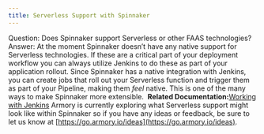 ```yaml
---
title: Serverless Support with Spinnaker
---
```



Question:
Does Spinnaker support Serverless or other FAAS technologies?
Answer:
At the moment Spinnaker doesn’t have any native support for Serverless technologies. If these are a critical part of your deployment workflow you can always utilize Jenkins to do these as part of your application rollout. Since Spinnaker has a native integration with Jenkins, you can create jobs that roll out your Serverless function and trigger them as part of your Pipeline, making them *feel* native. This is one of the many ways to make Spinnaker more extensible. 
**Related Documentation:**[Working with Jenkins](https://docs.armory.io/user-guides/working-with-jenkins/)
Armory is currently exploring what Serverless support might look like within Spinnaker so if you have any ideas or feedback, be sure to let us know at [https://go.armory.io/ideas](https://go.armory.io/ideas).

